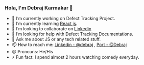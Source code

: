 ### Hola, I'm Debraj Karmakar 👋

<!--
**debrajhyper/debrajhyper** is a ✨ _special_ ✨ repository because its `README.md` (this file) appears on your GitHub profile.-->


- 🔭 I’m currently working on Defect Tracking Project.
- 🌱 I’m currently learning [React js](https://www.youtube.com/watch?v=4UZrsTqkcW4).
- 👯 I’m looking to collaborate on [Linkedin](https://www.linkedin.com/in/debraj-karmakar-275570199/).
- 🤔 I’m looking for help with Defect Tracking Documentations.
- 💬 Ask me about JS or any tech related stuff.
- 📫 How to reach me: [Linkedin - @debraj](https://www.linkedin.com/in/debraj-karmakar-275570199/) , [Port - @Debraj](https://kiwismedia.com/@debraj)
- 😄 Pronouns: He/His
- ⚡ Fun fact: I spend almost 2 hours watching comedy everyday.
